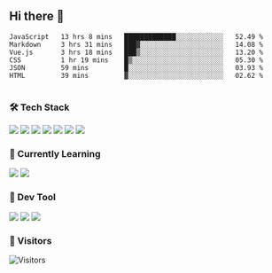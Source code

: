 ## Hi there 👋

<table>
<!--START_SECTION:waka-->

```text
JavaScript   13 hrs 8 mins   █████████████░░░░░░░░░░░░   52.49 %
Markdown     3 hrs 31 mins   ███▓░░░░░░░░░░░░░░░░░░░░░   14.08 %
Vue.js       3 hrs 18 mins   ███▒░░░░░░░░░░░░░░░░░░░░░   13.20 %
CSS          1 hr 19 mins    █▒░░░░░░░░░░░░░░░░░░░░░░░   05.30 %
JSON         59 mins         █░░░░░░░░░░░░░░░░░░░░░░░░   03.93 %
HTML         39 mins         ▓░░░░░░░░░░░░░░░░░░░░░░░░   02.62 %
```

<!--END_SECTION:waka-->
</table>

### 🛠 Tech Stack

![](https://img.shields.io/badge/HTML5-black?style=flat&logo=html5)
![](https://img.shields.io/badge/CSS3-black?style=flat&logo=css3)
![](https://img.shields.io/badge/Javascript-black?style=flat&logo=javascript)
![](https://img.shields.io/badge/Vue-black?style=flat&logo=vuedotjs)
![](https://img.shields.io/badge/node.js-black?style=flat&logo=nodedotjs)
![](https://img.shields.io/badge/MangoDB-black?style=flat&logo=mongodb)
![](https://img.shields.io/badge/MySQL-black?style=flat&logo=mysql)

### 📖 Currently Learning

![](https://img.shields.io/badge/TypeScript-black?style=flat&logo=typescript)
![](https://img.shields.io/badge/React-black?style=flat&logo=react)

### 📏 Dev Tool

<!-- <img src="https://media.giphy.com/media/SWoSkN6DxTszqIKEqv/giphy.gif" align="right" height="275" /> -->
![](https://img.shields.io/badge/Editor-VSCode-blue?style=flat-square&logo=visual-studio-code&logoColor=blue)
![](https://img.shields.io/badge/IDE-WebStorm-orange?style=flat-square&logo=webstorm&logoColor=white)
![](https://img.shields.io/badge/API-Postman-blue?style=flat-square&logo=postman&logoColor=orange)

### 🔆 Visitors
![Visitors](https://count.getloli.com/get/@imxxxx?theme=rule34)
